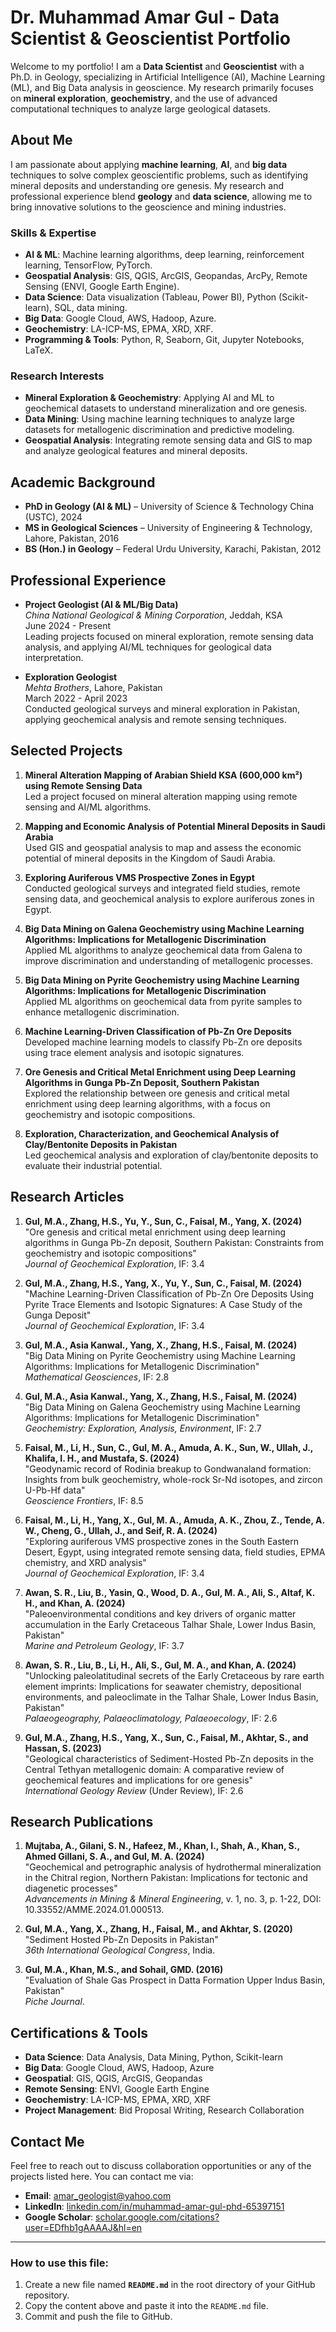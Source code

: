 # Dr. Muhammad Amar Gul - Data Scientist & Geoscientist Portfolio

Welcome to my portfolio! I am a **Data Scientist** and **Geoscientist** with a Ph.D. in Geology, specializing in Artificial Intelligence (AI), Machine Learning (ML), and Big Data analysis in geoscience. My research primarily focuses on **mineral exploration**, **geochemistry**, and the use of advanced computational techniques to analyze large geological datasets.

## **About Me**
I am passionate about applying **machine learning**, **AI**, and **big data** techniques to solve complex geoscientific problems, such as identifying mineral deposits and understanding ore genesis. My research and professional experience blend **geology** and **data science**, allowing me to bring innovative solutions to the geoscience and mining industries.

### **Skills & Expertise**
- **AI & ML**: Machine learning algorithms, deep learning, reinforcement learning, TensorFlow, PyTorch.
- **Geospatial Analysis**: GIS, QGIS, ArcGIS, Geopandas, ArcPy, Remote Sensing (ENVI, Google Earth Engine).
- **Data Science**: Data visualization (Tableau, Power BI), Python (Scikit-learn), SQL, data mining.
- **Big Data**: Google Cloud, AWS, Hadoop, Azure.
- **Geochemistry**: LA-ICP-MS, EPMA, XRD, XRF.
- **Programming & Tools**: Python, R, Seaborn, Git, Jupyter Notebooks, LaTeX.

### **Research Interests**
- **Mineral Exploration & Geochemistry**: Applying AI and ML to geochemical datasets to understand mineralization and ore genesis.
- **Data Mining**: Using machine learning techniques to analyze large datasets for metallogenic discrimination and predictive modeling.
- **Geospatial Analysis**: Integrating remote sensing data and GIS to map and analyze geological features and mineral deposits.

## **Academic Background**
- **PhD in Geology (AI & ML)** – University of Science & Technology China (USTC), 2024
- **MS in Geological Sciences** – University of Engineering & Technology, Lahore, Pakistan, 2016
- **BS (Hon.) in Geology** – Federal Urdu University, Karachi, Pakistan, 2012

## **Professional Experience**
- **Project Geologist (AI & ML/Big Data)**  
  *China National Geological & Mining Corporation*, Jeddah, KSA  
  June 2024 - Present  
  Leading projects focused on mineral exploration, remote sensing data analysis, and applying AI/ML techniques for geological data interpretation.

- **Exploration Geologist**  
  *Mehta Brothers*, Lahore, Pakistan  
  March 2022 - April 2023  
  Conducted geological surveys and mineral exploration in Pakistan, applying geochemical analysis and remote sensing techniques.

## **Selected Projects**
1. **Mineral Alteration Mapping of Arabian Shield KSA (600,000 km²) using Remote Sensing Data**  
   Led a project focused on mineral alteration mapping using remote sensing and AI/ML algorithms.

2. **Mapping and Economic Analysis of Potential Mineral Deposits in Saudi Arabia**  
   Used GIS and geospatial analysis to map and assess the economic potential of mineral deposits in the Kingdom of Saudi Arabia.

3. **Exploring Auriferous VMS Prospective Zones in Egypt**  
   Conducted geological surveys and integrated field studies, remote sensing data, and geochemical analysis to explore auriferous zones in Egypt.

4. **Big Data Mining on Galena Geochemistry using Machine Learning Algorithms: Implications for Metallogenic Discrimination**  
   Applied ML algorithms to analyze geochemical data from Galena to improve discrimination and understanding of metallogenic processes.

5. **Big Data Mining on Pyrite Geochemistry using Machine Learning Algorithms: Implications for Metallogenic Discrimination**  
   Applied ML algorithms on geochemical data from pyrite samples to enhance metallogenic discrimination.

6. **Machine Learning-Driven Classification of Pb-Zn Ore Deposits**  
   Developed machine learning models to classify Pb-Zn ore deposits using trace element analysis and isotopic signatures.

7. **Ore Genesis and Critical Metal Enrichment using Deep Learning Algorithms in Gunga Pb-Zn Deposit, Southern Pakistan**  
   Explored the relationship between ore genesis and critical metal enrichment using deep learning algorithms, with a focus on geochemistry and isotopic compositions.

8. **Exploration, Characterization, and Geochemical Analysis of Clay/Bentonite Deposits in Pakistan**  
   Led geochemical analysis and exploration of clay/bentonite deposits to evaluate their industrial potential.

## **Research Articles**
1. **Gul, M.A., Zhang, H.S., Yu, Y., Sun, C., Faisal, M., Yang, X. (2024)**  
   "Ore genesis and critical metal enrichment using deep learning algorithms in Gunga Pb-Zn deposit, Southern Pakistan: Constraints from geochemistry and isotopic compositions"  
   *Journal of Geochemical Exploration*, IF: 3.4

2. **Gul, M.A., Zhang, H.S., Yang, X., Yu, Y., Sun, C., Faisal, M. (2024)**  
   "Machine Learning-Driven Classification of Pb-Zn Ore Deposits Using Pyrite Trace Elements and Isotopic Signatures: A Case Study of the Gunga Deposit"  
   *Journal of Geochemical Exploration*, IF: 3.4

3. **Gul, M.A., Asia Kanwal., Yang, X., Zhang, H.S., Faisal, M. (2024)**  
   "Big Data Mining on Pyrite Geochemistry using Machine Learning Algorithms: Implications for Metallogenic Discrimination"  
   *Mathematical Geosciences*, IF: 2.8

4. **Gul, M.A., Asia Kanwal., Yang, X., Zhang, H.S., Faisal, M. (2024)**  
   "Big Data Mining on Galena Geochemistry using Machine Learning Algorithms: Implications for Metallogenic Discrimination"  
   *Geochemistry: Exploration, Analysis, Environment*, IF: 2.7

5. **Faisal, M., Li, H., Sun, C., Gul, M. A., Amuda, A. K., Sun, W., Ullah, J., Khalifa, I. H., and Mustafa, S. (2024)**  
   "Geodynamic record of Rodinia breakup to Gondwanaland formation: Insights from bulk geochemistry, whole-rock Sr-Nd isotopes, and zircon U-Pb-Hf data"  
   *Geoscience Frontiers*, IF: 8.5

6. **Faisal, M., Li, H., Yang, X., Gul, M. A., Amuda, A. K., Zhou, Z., Tende, A. W., Cheng, G., Ullah, J., and Seif, R. A. (2024)**  
   "Exploring auriferous VMS prospective zones in the South Eastern Desert, Egypt, using integrated remote sensing data, field studies, EPMA chemistry, and XRD analysis"  
   *Journal of Geochemical Exploration*, IF: 3.4

7. **Awan, S. R., Liu, B., Yasin, Q., Wood, D. A., Gul, M. A., Ali, S., Altaf, K. H., and Khan, A. (2024)**  
   "Paleoenvironmental conditions and key drivers of organic matter accumulation in the Early Cretaceous Talhar Shale, Lower Indus Basin, Pakistan"  
   *Marine and Petroleum Geology*, IF: 3.7

8. **Awan, S. R., Liu, B., Li, H., Ali, S., Gul, M. A., and Khan, A. (2024)**  
   "Unlocking paleolatitudinal secrets of the Early Cretaceous by rare earth element imprints: Implications for seawater chemistry, depositional environments, and paleoclimate in the Talhar Shale, Lower Indus Basin, Pakistan"  
   *Palaeogeography, Palaeoclimatology, Palaeoecology*, IF: 2.6

9. **Gul, M.A., Zhang, H.S., Yang, X., Sun, C., Faisal, M., Akhtar, S., and Hassan, S. (2023)**  
   "Geological characteristics of Sediment-Hosted Pb-Zn deposits in the Central Tethyan metallogenic domain: A comparative review of geochemical features and implications for ore genesis"  
   *International Geology Review* (Under Review), IF: 2.6

## **Research Publications**
1. **Mujtaba, A., Gilani, S. N., Hafeez, M., Khan, I., Shah, A., Khan, S., Ahmed Gillani, S. A., and Gul, M. A. (2024)**  
   "Geochemical and petrographic analysis of hydrothermal mineralization in the Chitral region, Northern Pakistan: Implications for tectonic and diagenetic processes"  
   *Advancements in Mining & Mineral Engineering*, v. 1, no. 3, p. 1-22, DOI: 10.33552/AMME.2024.01.000513.

2. **Gul, M.A., Yang, X., Zhang, H., Faisal, M., and Akhtar, S. (2020)**  
   "Sediment Hosted Pb-Zn Deposits in Pakistan"  
   *36th International Geological Congress*, India.

3. **Gul, M.A., Khan, M.S., and Sohail, GMD. (2016)**  
   "Evaluation of Shale Gas Prospect in Datta Formation Upper Indus Basin, Pakistan"  
   *Piche Journal*.

## **Certifications & Tools**
- **Data Science**: Data Analysis, Data Mining, Python, Scikit-learn
- **Big Data**: Google Cloud, AWS, Hadoop, Azure
- **Geospatial**: GIS, QGIS, ArcGIS, Geopandas
- **Remote Sensing**: ENVI, Google Earth Engine
- **Geochemistry**: LA-ICP-MS, EPMA, XRD, XRF
- **Project Management**: Bid Proposal Writing, Research Collaboration

## **Contact Me**
Feel free to reach out to discuss collaboration opportunities or any of the projects listed here. You can contact me via:

- **Email**: [amar_geologist@yahoo.com](mailto:amar_geologist@yahoo.com)
- **LinkedIn**: [linkedin.com/in/muhammad-amar-gul-phd-65397151](https://www.linkedin.com/in/muhammad-amar-gul-phd-65397151)
- **Google Scholar**: [scholar.google.com/citations?user=EDfhb1gAAAAJ&hl=en](https://scholar.google.com/citations?user=EDfhb1gAAAAJ&hl=en)

---

### How to use this file:
1. Create a new file named **`README.md`** in the root directory of your GitHub repository.
2. Copy the content above and paste it into the `README.md` file.
3. Commit and push the file to GitHub.

